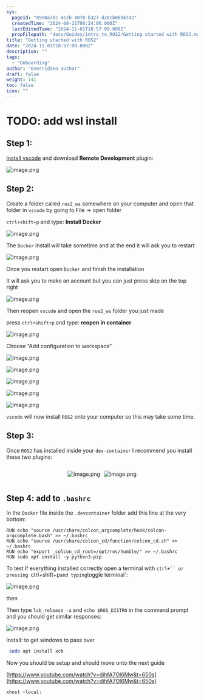 ```yaml
---
sys:
  pageId: "89e0a78c-4e2b-4070-b327-d28cb0694742"
  createdTime: "2024-08-21T00:24:00.000Z"
  lastEditedTime: "2024-11-01T18:57:00.000Z"
  propFilepath: "docs/Guides/intro_to_ROS2/Getting started with ROS2.md"
title: "Getting started with ROS2"
date: "2024-11-01T18:57:00.000Z"
description: ""
tags:
  - "Onboarding"
author: "Overridden author"
draft: false
weight: 141
toc: false
icon: ""
---
```


# TODO: add wsl install

## Step 1:

[Install vscode](https://code.visualstudio.com/download) and download **Remote Development** plugin:

![image.png](https://prod-files-secure.s3.us-west-2.amazonaws.com/d518164a-d88e-44d1-a4ee-3adb3bd8bce0/efb52993-1881-4a40-b95e-6f020334f022/image.png?X-Amz-Algorithm=AWS4-HMAC-SHA256&X-Amz-Content-Sha256=UNSIGNED-PAYLOAD&X-Amz-Credential=ASIAZI2LB4662FIR6HBG%2F20250416%2Fus-west-2%2Fs3%2Faws4_request&X-Amz-Date=20250416T230800Z&X-Amz-Expires=3600&X-Amz-Security-Token=IQoJb3JpZ2luX2VjEMf%2F%2F%2F%2F%2F%2F%2F%2F%2F%2FwEaCXVzLXdlc3QtMiJIMEYCIQCheRi2HGI340fM6Of%2B5E1r1AkBu%2BAv0K17c3bP1lOFgwIhAI86l8aAYkmc7qeQARu4jEN8wlswYAXI%2FVYbOYYFYpaAKv8DCFAQABoMNjM3NDIzMTgzODA1IgyBWBrrxuJRUTjSeFEq3ANFmogY1XoJEOeyV%2FuLVv5HwLiO0BPPBpCcrDsaFgAESvqThdzGViakS9%2Ba2LYupc%2FLc5anLr61GvHCSskjH15DP3AbHLULR6wiFQh8s21kyETNcAIAbL1eyULgcFu9TdJgFoTl5F6MjmHLdJoG%2Bv4boNyFo9dMs6L0%2F9Bq2bH0KUnX4WzKBuUutKiKmBqi3dEhHBezj9N9XH660E%2FhpQ3jkAR2gK0sBEdg956E%2BwmKcIEnMn%2FpnupVL7XZSLI%2FEfYx%2FczAAAZSxyhuRUrFpC0nupqAO9JPEVovDK1%2FTn%2F9NzHGfu6EZJ99H2NY9a4gs3li4kN262uxzmCzbZ%2Bj1hL95vaYui92AD0d%2FXAI9S7asVHqW9uo6B8KgZ%2BLoRWcbgLwpFWitOOFsJfTLPvx1I6F6uQ%2BN9zXRnVa9GqxWLhTOxCwXvQQkxnFXvZfLWykIQkxP9tVlIzyp17jwJpi1MgycAUHCNLf2wmNGbqEaeyB4AKCo91EKbkKWpkvRTssSmhdcKea5W%2B4dWomSCZjxRuHFtBsPDTfrDAalOov25aD%2B5rzAPYdWmmq0koLAXkPu8ufvPU6cdjwlQKx9kraXVNUcHS2c35l2TksLt55oEQyEwDIaeEK%2FRVMywWTYzDh34DABjqkAWCBlhJ6NASpTH%2FugWwWwiUQDyF5imfP8tXefL2pgsvpD7FtZXB%2BMYNFD1OxG28Pr1PrYz%2BgekSGJu81luK9VRuEZC%2FKf2nFsDhDa9F5jajWZiZWQnib4Ho6wn9OoP0s8slF%2BB%2BKyd5Iu0uxleTPyGzhISeW9zA9QL6LOYFzPUu94rRHuf2BIRcdTNeCYvo0iYGNyCYS4opmrKt9GMpS92PNOps5&X-Amz-Signature=76d90f9908cb72ea875a8d9cd00269612e78de42187edb24fd455ba2da6dfd3d&X-Amz-SignedHeaders=host&x-id=GetObject)

## Step 2:

Create a folder called `ros2_ws` somewhere on your computer and open that folder in `vscode` by going to File → open folder 

`ctrl+shift+p` and type: **Install Docker**

![image.png](https://prod-files-secure.s3.us-west-2.amazonaws.com/d518164a-d88e-44d1-a4ee-3adb3bd8bce0/2269dc0e-1cd5-47ff-bceb-c04ad9b2eab0/image.png?X-Amz-Algorithm=AWS4-HMAC-SHA256&X-Amz-Content-Sha256=UNSIGNED-PAYLOAD&X-Amz-Credential=ASIAZI2LB4662FIR6HBG%2F20250416%2Fus-west-2%2Fs3%2Faws4_request&X-Amz-Date=20250416T230800Z&X-Amz-Expires=3600&X-Amz-Security-Token=IQoJb3JpZ2luX2VjEMf%2F%2F%2F%2F%2F%2F%2F%2F%2F%2FwEaCXVzLXdlc3QtMiJIMEYCIQCheRi2HGI340fM6Of%2B5E1r1AkBu%2BAv0K17c3bP1lOFgwIhAI86l8aAYkmc7qeQARu4jEN8wlswYAXI%2FVYbOYYFYpaAKv8DCFAQABoMNjM3NDIzMTgzODA1IgyBWBrrxuJRUTjSeFEq3ANFmogY1XoJEOeyV%2FuLVv5HwLiO0BPPBpCcrDsaFgAESvqThdzGViakS9%2Ba2LYupc%2FLc5anLr61GvHCSskjH15DP3AbHLULR6wiFQh8s21kyETNcAIAbL1eyULgcFu9TdJgFoTl5F6MjmHLdJoG%2Bv4boNyFo9dMs6L0%2F9Bq2bH0KUnX4WzKBuUutKiKmBqi3dEhHBezj9N9XH660E%2FhpQ3jkAR2gK0sBEdg956E%2BwmKcIEnMn%2FpnupVL7XZSLI%2FEfYx%2FczAAAZSxyhuRUrFpC0nupqAO9JPEVovDK1%2FTn%2F9NzHGfu6EZJ99H2NY9a4gs3li4kN262uxzmCzbZ%2Bj1hL95vaYui92AD0d%2FXAI9S7asVHqW9uo6B8KgZ%2BLoRWcbgLwpFWitOOFsJfTLPvx1I6F6uQ%2BN9zXRnVa9GqxWLhTOxCwXvQQkxnFXvZfLWykIQkxP9tVlIzyp17jwJpi1MgycAUHCNLf2wmNGbqEaeyB4AKCo91EKbkKWpkvRTssSmhdcKea5W%2B4dWomSCZjxRuHFtBsPDTfrDAalOov25aD%2B5rzAPYdWmmq0koLAXkPu8ufvPU6cdjwlQKx9kraXVNUcHS2c35l2TksLt55oEQyEwDIaeEK%2FRVMywWTYzDh34DABjqkAWCBlhJ6NASpTH%2FugWwWwiUQDyF5imfP8tXefL2pgsvpD7FtZXB%2BMYNFD1OxG28Pr1PrYz%2BgekSGJu81luK9VRuEZC%2FKf2nFsDhDa9F5jajWZiZWQnib4Ho6wn9OoP0s8slF%2BB%2BKyd5Iu0uxleTPyGzhISeW9zA9QL6LOYFzPUu94rRHuf2BIRcdTNeCYvo0iYGNyCYS4opmrKt9GMpS92PNOps5&X-Amz-Signature=ba6aca42d0b2d32c4261b034ddfb0cba95c8c91010a595595e63b3775878ec39&X-Amz-SignedHeaders=host&x-id=GetObject)

The `Docker` install will take sometime and at the end it will ask you to restart

![image.png](https://prod-files-secure.s3.us-west-2.amazonaws.com/d518164a-d88e-44d1-a4ee-3adb3bd8bce0/ed233f78-be33-4b1f-b89c-9c346c0e961e/image.png?X-Amz-Algorithm=AWS4-HMAC-SHA256&X-Amz-Content-Sha256=UNSIGNED-PAYLOAD&X-Amz-Credential=ASIAZI2LB4662FIR6HBG%2F20250416%2Fus-west-2%2Fs3%2Faws4_request&X-Amz-Date=20250416T230800Z&X-Amz-Expires=3600&X-Amz-Security-Token=IQoJb3JpZ2luX2VjEMf%2F%2F%2F%2F%2F%2F%2F%2F%2F%2FwEaCXVzLXdlc3QtMiJIMEYCIQCheRi2HGI340fM6Of%2B5E1r1AkBu%2BAv0K17c3bP1lOFgwIhAI86l8aAYkmc7qeQARu4jEN8wlswYAXI%2FVYbOYYFYpaAKv8DCFAQABoMNjM3NDIzMTgzODA1IgyBWBrrxuJRUTjSeFEq3ANFmogY1XoJEOeyV%2FuLVv5HwLiO0BPPBpCcrDsaFgAESvqThdzGViakS9%2Ba2LYupc%2FLc5anLr61GvHCSskjH15DP3AbHLULR6wiFQh8s21kyETNcAIAbL1eyULgcFu9TdJgFoTl5F6MjmHLdJoG%2Bv4boNyFo9dMs6L0%2F9Bq2bH0KUnX4WzKBuUutKiKmBqi3dEhHBezj9N9XH660E%2FhpQ3jkAR2gK0sBEdg956E%2BwmKcIEnMn%2FpnupVL7XZSLI%2FEfYx%2FczAAAZSxyhuRUrFpC0nupqAO9JPEVovDK1%2FTn%2F9NzHGfu6EZJ99H2NY9a4gs3li4kN262uxzmCzbZ%2Bj1hL95vaYui92AD0d%2FXAI9S7asVHqW9uo6B8KgZ%2BLoRWcbgLwpFWitOOFsJfTLPvx1I6F6uQ%2BN9zXRnVa9GqxWLhTOxCwXvQQkxnFXvZfLWykIQkxP9tVlIzyp17jwJpi1MgycAUHCNLf2wmNGbqEaeyB4AKCo91EKbkKWpkvRTssSmhdcKea5W%2B4dWomSCZjxRuHFtBsPDTfrDAalOov25aD%2B5rzAPYdWmmq0koLAXkPu8ufvPU6cdjwlQKx9kraXVNUcHS2c35l2TksLt55oEQyEwDIaeEK%2FRVMywWTYzDh34DABjqkAWCBlhJ6NASpTH%2FugWwWwiUQDyF5imfP8tXefL2pgsvpD7FtZXB%2BMYNFD1OxG28Pr1PrYz%2BgekSGJu81luK9VRuEZC%2FKf2nFsDhDa9F5jajWZiZWQnib4Ho6wn9OoP0s8slF%2BB%2BKyd5Iu0uxleTPyGzhISeW9zA9QL6LOYFzPUu94rRHuf2BIRcdTNeCYvo0iYGNyCYS4opmrKt9GMpS92PNOps5&X-Amz-Signature=81aa80709a9ff60aa642e884fd081abccc1b16f6dae67d4a28e78ea566e302a7&X-Amz-SignedHeaders=host&x-id=GetObject)

Once you restart open `Docker` and finish the installation

It will ask you to make an account but you can just press skip on the top right

![image.png](https://prod-files-secure.s3.us-west-2.amazonaws.com/d518164a-d88e-44d1-a4ee-3adb3bd8bce0/21010ad9-1659-4fd9-9f59-9932a09b2a3d/image.png?X-Amz-Algorithm=AWS4-HMAC-SHA256&X-Amz-Content-Sha256=UNSIGNED-PAYLOAD&X-Amz-Credential=ASIAZI2LB4662FIR6HBG%2F20250416%2Fus-west-2%2Fs3%2Faws4_request&X-Amz-Date=20250416T230800Z&X-Amz-Expires=3600&X-Amz-Security-Token=IQoJb3JpZ2luX2VjEMf%2F%2F%2F%2F%2F%2F%2F%2F%2F%2FwEaCXVzLXdlc3QtMiJIMEYCIQCheRi2HGI340fM6Of%2B5E1r1AkBu%2BAv0K17c3bP1lOFgwIhAI86l8aAYkmc7qeQARu4jEN8wlswYAXI%2FVYbOYYFYpaAKv8DCFAQABoMNjM3NDIzMTgzODA1IgyBWBrrxuJRUTjSeFEq3ANFmogY1XoJEOeyV%2FuLVv5HwLiO0BPPBpCcrDsaFgAESvqThdzGViakS9%2Ba2LYupc%2FLc5anLr61GvHCSskjH15DP3AbHLULR6wiFQh8s21kyETNcAIAbL1eyULgcFu9TdJgFoTl5F6MjmHLdJoG%2Bv4boNyFo9dMs6L0%2F9Bq2bH0KUnX4WzKBuUutKiKmBqi3dEhHBezj9N9XH660E%2FhpQ3jkAR2gK0sBEdg956E%2BwmKcIEnMn%2FpnupVL7XZSLI%2FEfYx%2FczAAAZSxyhuRUrFpC0nupqAO9JPEVovDK1%2FTn%2F9NzHGfu6EZJ99H2NY9a4gs3li4kN262uxzmCzbZ%2Bj1hL95vaYui92AD0d%2FXAI9S7asVHqW9uo6B8KgZ%2BLoRWcbgLwpFWitOOFsJfTLPvx1I6F6uQ%2BN9zXRnVa9GqxWLhTOxCwXvQQkxnFXvZfLWykIQkxP9tVlIzyp17jwJpi1MgycAUHCNLf2wmNGbqEaeyB4AKCo91EKbkKWpkvRTssSmhdcKea5W%2B4dWomSCZjxRuHFtBsPDTfrDAalOov25aD%2B5rzAPYdWmmq0koLAXkPu8ufvPU6cdjwlQKx9kraXVNUcHS2c35l2TksLt55oEQyEwDIaeEK%2FRVMywWTYzDh34DABjqkAWCBlhJ6NASpTH%2FugWwWwiUQDyF5imfP8tXefL2pgsvpD7FtZXB%2BMYNFD1OxG28Pr1PrYz%2BgekSGJu81luK9VRuEZC%2FKf2nFsDhDa9F5jajWZiZWQnib4Ho6wn9OoP0s8slF%2BB%2BKyd5Iu0uxleTPyGzhISeW9zA9QL6LOYFzPUu94rRHuf2BIRcdTNeCYvo0iYGNyCYS4opmrKt9GMpS92PNOps5&X-Amz-Signature=927ff6cc2c432c71309918328ec7ed656af1738f681ebf7c88ff040539b53d23&X-Amz-SignedHeaders=host&x-id=GetObject)

Then reopen `vscode` and open the `ros2_ws` folder you just made

press `ctrl+shift+p` and type: **reopen in container**

![image.png](https://prod-files-secure.s3.us-west-2.amazonaws.com/d518164a-d88e-44d1-a4ee-3adb3bd8bce0/4e93b8c2-41ad-488c-8095-c74205196118/image.png?X-Amz-Algorithm=AWS4-HMAC-SHA256&X-Amz-Content-Sha256=UNSIGNED-PAYLOAD&X-Amz-Credential=ASIAZI2LB4662FIR6HBG%2F20250416%2Fus-west-2%2Fs3%2Faws4_request&X-Amz-Date=20250416T230800Z&X-Amz-Expires=3600&X-Amz-Security-Token=IQoJb3JpZ2luX2VjEMf%2F%2F%2F%2F%2F%2F%2F%2F%2F%2FwEaCXVzLXdlc3QtMiJIMEYCIQCheRi2HGI340fM6Of%2B5E1r1AkBu%2BAv0K17c3bP1lOFgwIhAI86l8aAYkmc7qeQARu4jEN8wlswYAXI%2FVYbOYYFYpaAKv8DCFAQABoMNjM3NDIzMTgzODA1IgyBWBrrxuJRUTjSeFEq3ANFmogY1XoJEOeyV%2FuLVv5HwLiO0BPPBpCcrDsaFgAESvqThdzGViakS9%2Ba2LYupc%2FLc5anLr61GvHCSskjH15DP3AbHLULR6wiFQh8s21kyETNcAIAbL1eyULgcFu9TdJgFoTl5F6MjmHLdJoG%2Bv4boNyFo9dMs6L0%2F9Bq2bH0KUnX4WzKBuUutKiKmBqi3dEhHBezj9N9XH660E%2FhpQ3jkAR2gK0sBEdg956E%2BwmKcIEnMn%2FpnupVL7XZSLI%2FEfYx%2FczAAAZSxyhuRUrFpC0nupqAO9JPEVovDK1%2FTn%2F9NzHGfu6EZJ99H2NY9a4gs3li4kN262uxzmCzbZ%2Bj1hL95vaYui92AD0d%2FXAI9S7asVHqW9uo6B8KgZ%2BLoRWcbgLwpFWitOOFsJfTLPvx1I6F6uQ%2BN9zXRnVa9GqxWLhTOxCwXvQQkxnFXvZfLWykIQkxP9tVlIzyp17jwJpi1MgycAUHCNLf2wmNGbqEaeyB4AKCo91EKbkKWpkvRTssSmhdcKea5W%2B4dWomSCZjxRuHFtBsPDTfrDAalOov25aD%2B5rzAPYdWmmq0koLAXkPu8ufvPU6cdjwlQKx9kraXVNUcHS2c35l2TksLt55oEQyEwDIaeEK%2FRVMywWTYzDh34DABjqkAWCBlhJ6NASpTH%2FugWwWwiUQDyF5imfP8tXefL2pgsvpD7FtZXB%2BMYNFD1OxG28Pr1PrYz%2BgekSGJu81luK9VRuEZC%2FKf2nFsDhDa9F5jajWZiZWQnib4Ho6wn9OoP0s8slF%2BB%2BKyd5Iu0uxleTPyGzhISeW9zA9QL6LOYFzPUu94rRHuf2BIRcdTNeCYvo0iYGNyCYS4opmrKt9GMpS92PNOps5&X-Amz-Signature=f4a9397208e85998c6bcefad9f2a39a3fa2a312c665a07a48f232ffb1944b667&X-Amz-SignedHeaders=host&x-id=GetObject)

Choose “Add configuration to workspace”

![image.png](https://prod-files-secure.s3.us-west-2.amazonaws.com/d518164a-d88e-44d1-a4ee-3adb3bd8bce0/9560b282-5060-4989-ba37-97e7b2c22476/image.png?X-Amz-Algorithm=AWS4-HMAC-SHA256&X-Amz-Content-Sha256=UNSIGNED-PAYLOAD&X-Amz-Credential=ASIAZI2LB4662FIR6HBG%2F20250416%2Fus-west-2%2Fs3%2Faws4_request&X-Amz-Date=20250416T230800Z&X-Amz-Expires=3600&X-Amz-Security-Token=IQoJb3JpZ2luX2VjEMf%2F%2F%2F%2F%2F%2F%2F%2F%2F%2FwEaCXVzLXdlc3QtMiJIMEYCIQCheRi2HGI340fM6Of%2B5E1r1AkBu%2BAv0K17c3bP1lOFgwIhAI86l8aAYkmc7qeQARu4jEN8wlswYAXI%2FVYbOYYFYpaAKv8DCFAQABoMNjM3NDIzMTgzODA1IgyBWBrrxuJRUTjSeFEq3ANFmogY1XoJEOeyV%2FuLVv5HwLiO0BPPBpCcrDsaFgAESvqThdzGViakS9%2Ba2LYupc%2FLc5anLr61GvHCSskjH15DP3AbHLULR6wiFQh8s21kyETNcAIAbL1eyULgcFu9TdJgFoTl5F6MjmHLdJoG%2Bv4boNyFo9dMs6L0%2F9Bq2bH0KUnX4WzKBuUutKiKmBqi3dEhHBezj9N9XH660E%2FhpQ3jkAR2gK0sBEdg956E%2BwmKcIEnMn%2FpnupVL7XZSLI%2FEfYx%2FczAAAZSxyhuRUrFpC0nupqAO9JPEVovDK1%2FTn%2F9NzHGfu6EZJ99H2NY9a4gs3li4kN262uxzmCzbZ%2Bj1hL95vaYui92AD0d%2FXAI9S7asVHqW9uo6B8KgZ%2BLoRWcbgLwpFWitOOFsJfTLPvx1I6F6uQ%2BN9zXRnVa9GqxWLhTOxCwXvQQkxnFXvZfLWykIQkxP9tVlIzyp17jwJpi1MgycAUHCNLf2wmNGbqEaeyB4AKCo91EKbkKWpkvRTssSmhdcKea5W%2B4dWomSCZjxRuHFtBsPDTfrDAalOov25aD%2B5rzAPYdWmmq0koLAXkPu8ufvPU6cdjwlQKx9kraXVNUcHS2c35l2TksLt55oEQyEwDIaeEK%2FRVMywWTYzDh34DABjqkAWCBlhJ6NASpTH%2FugWwWwiUQDyF5imfP8tXefL2pgsvpD7FtZXB%2BMYNFD1OxG28Pr1PrYz%2BgekSGJu81luK9VRuEZC%2FKf2nFsDhDa9F5jajWZiZWQnib4Ho6wn9OoP0s8slF%2BB%2BKyd5Iu0uxleTPyGzhISeW9zA9QL6LOYFzPUu94rRHuf2BIRcdTNeCYvo0iYGNyCYS4opmrKt9GMpS92PNOps5&X-Amz-Signature=ff9ae31ed1fde8922b53d5d9e2903144d26861446bb51464ee350690c9101ce1&X-Amz-SignedHeaders=host&x-id=GetObject)

![image.png](https://prod-files-secure.s3.us-west-2.amazonaws.com/d518164a-d88e-44d1-a4ee-3adb3bd8bce0/2ee63f81-886b-48e8-a553-dc6e5eac99e4/image.png?X-Amz-Algorithm=AWS4-HMAC-SHA256&X-Amz-Content-Sha256=UNSIGNED-PAYLOAD&X-Amz-Credential=ASIAZI2LB4662FIR6HBG%2F20250416%2Fus-west-2%2Fs3%2Faws4_request&X-Amz-Date=20250416T230800Z&X-Amz-Expires=3600&X-Amz-Security-Token=IQoJb3JpZ2luX2VjEMf%2F%2F%2F%2F%2F%2F%2F%2F%2F%2FwEaCXVzLXdlc3QtMiJIMEYCIQCheRi2HGI340fM6Of%2B5E1r1AkBu%2BAv0K17c3bP1lOFgwIhAI86l8aAYkmc7qeQARu4jEN8wlswYAXI%2FVYbOYYFYpaAKv8DCFAQABoMNjM3NDIzMTgzODA1IgyBWBrrxuJRUTjSeFEq3ANFmogY1XoJEOeyV%2FuLVv5HwLiO0BPPBpCcrDsaFgAESvqThdzGViakS9%2Ba2LYupc%2FLc5anLr61GvHCSskjH15DP3AbHLULR6wiFQh8s21kyETNcAIAbL1eyULgcFu9TdJgFoTl5F6MjmHLdJoG%2Bv4boNyFo9dMs6L0%2F9Bq2bH0KUnX4WzKBuUutKiKmBqi3dEhHBezj9N9XH660E%2FhpQ3jkAR2gK0sBEdg956E%2BwmKcIEnMn%2FpnupVL7XZSLI%2FEfYx%2FczAAAZSxyhuRUrFpC0nupqAO9JPEVovDK1%2FTn%2F9NzHGfu6EZJ99H2NY9a4gs3li4kN262uxzmCzbZ%2Bj1hL95vaYui92AD0d%2FXAI9S7asVHqW9uo6B8KgZ%2BLoRWcbgLwpFWitOOFsJfTLPvx1I6F6uQ%2BN9zXRnVa9GqxWLhTOxCwXvQQkxnFXvZfLWykIQkxP9tVlIzyp17jwJpi1MgycAUHCNLf2wmNGbqEaeyB4AKCo91EKbkKWpkvRTssSmhdcKea5W%2B4dWomSCZjxRuHFtBsPDTfrDAalOov25aD%2B5rzAPYdWmmq0koLAXkPu8ufvPU6cdjwlQKx9kraXVNUcHS2c35l2TksLt55oEQyEwDIaeEK%2FRVMywWTYzDh34DABjqkAWCBlhJ6NASpTH%2FugWwWwiUQDyF5imfP8tXefL2pgsvpD7FtZXB%2BMYNFD1OxG28Pr1PrYz%2BgekSGJu81luK9VRuEZC%2FKf2nFsDhDa9F5jajWZiZWQnib4Ho6wn9OoP0s8slF%2BB%2BKyd5Iu0uxleTPyGzhISeW9zA9QL6LOYFzPUu94rRHuf2BIRcdTNeCYvo0iYGNyCYS4opmrKt9GMpS92PNOps5&X-Amz-Signature=c92b4ea54f234ec2846fa59e0095b56ce5f6bb06c391c0d66a4ae5e180a44acf&X-Amz-SignedHeaders=host&x-id=GetObject)

![image.png](https://prod-files-secure.s3.us-west-2.amazonaws.com/d518164a-d88e-44d1-a4ee-3adb3bd8bce0/ae1580b2-b048-407e-aed9-b584224a7a04/image.png?X-Amz-Algorithm=AWS4-HMAC-SHA256&X-Amz-Content-Sha256=UNSIGNED-PAYLOAD&X-Amz-Credential=ASIAZI2LB4662FIR6HBG%2F20250416%2Fus-west-2%2Fs3%2Faws4_request&X-Amz-Date=20250416T230800Z&X-Amz-Expires=3600&X-Amz-Security-Token=IQoJb3JpZ2luX2VjEMf%2F%2F%2F%2F%2F%2F%2F%2F%2F%2FwEaCXVzLXdlc3QtMiJIMEYCIQCheRi2HGI340fM6Of%2B5E1r1AkBu%2BAv0K17c3bP1lOFgwIhAI86l8aAYkmc7qeQARu4jEN8wlswYAXI%2FVYbOYYFYpaAKv8DCFAQABoMNjM3NDIzMTgzODA1IgyBWBrrxuJRUTjSeFEq3ANFmogY1XoJEOeyV%2FuLVv5HwLiO0BPPBpCcrDsaFgAESvqThdzGViakS9%2Ba2LYupc%2FLc5anLr61GvHCSskjH15DP3AbHLULR6wiFQh8s21kyETNcAIAbL1eyULgcFu9TdJgFoTl5F6MjmHLdJoG%2Bv4boNyFo9dMs6L0%2F9Bq2bH0KUnX4WzKBuUutKiKmBqi3dEhHBezj9N9XH660E%2FhpQ3jkAR2gK0sBEdg956E%2BwmKcIEnMn%2FpnupVL7XZSLI%2FEfYx%2FczAAAZSxyhuRUrFpC0nupqAO9JPEVovDK1%2FTn%2F9NzHGfu6EZJ99H2NY9a4gs3li4kN262uxzmCzbZ%2Bj1hL95vaYui92AD0d%2FXAI9S7asVHqW9uo6B8KgZ%2BLoRWcbgLwpFWitOOFsJfTLPvx1I6F6uQ%2BN9zXRnVa9GqxWLhTOxCwXvQQkxnFXvZfLWykIQkxP9tVlIzyp17jwJpi1MgycAUHCNLf2wmNGbqEaeyB4AKCo91EKbkKWpkvRTssSmhdcKea5W%2B4dWomSCZjxRuHFtBsPDTfrDAalOov25aD%2B5rzAPYdWmmq0koLAXkPu8ufvPU6cdjwlQKx9kraXVNUcHS2c35l2TksLt55oEQyEwDIaeEK%2FRVMywWTYzDh34DABjqkAWCBlhJ6NASpTH%2FugWwWwiUQDyF5imfP8tXefL2pgsvpD7FtZXB%2BMYNFD1OxG28Pr1PrYz%2BgekSGJu81luK9VRuEZC%2FKf2nFsDhDa9F5jajWZiZWQnib4Ho6wn9OoP0s8slF%2BB%2BKyd5Iu0uxleTPyGzhISeW9zA9QL6LOYFzPUu94rRHuf2BIRcdTNeCYvo0iYGNyCYS4opmrKt9GMpS92PNOps5&X-Amz-Signature=32c3dc004604589da6f62dd8770de1538c69506e2323e97219676d8643dd144c&X-Amz-SignedHeaders=host&x-id=GetObject)

![image.png](https://prod-files-secure.s3.us-west-2.amazonaws.com/d518164a-d88e-44d1-a4ee-3adb3bd8bce0/53255b28-f75e-430f-b9e3-c0ac8577e42b/image.png?X-Amz-Algorithm=AWS4-HMAC-SHA256&X-Amz-Content-Sha256=UNSIGNED-PAYLOAD&X-Amz-Credential=ASIAZI2LB4662FIR6HBG%2F20250416%2Fus-west-2%2Fs3%2Faws4_request&X-Amz-Date=20250416T230800Z&X-Amz-Expires=3600&X-Amz-Security-Token=IQoJb3JpZ2luX2VjEMf%2F%2F%2F%2F%2F%2F%2F%2F%2F%2FwEaCXVzLXdlc3QtMiJIMEYCIQCheRi2HGI340fM6Of%2B5E1r1AkBu%2BAv0K17c3bP1lOFgwIhAI86l8aAYkmc7qeQARu4jEN8wlswYAXI%2FVYbOYYFYpaAKv8DCFAQABoMNjM3NDIzMTgzODA1IgyBWBrrxuJRUTjSeFEq3ANFmogY1XoJEOeyV%2FuLVv5HwLiO0BPPBpCcrDsaFgAESvqThdzGViakS9%2Ba2LYupc%2FLc5anLr61GvHCSskjH15DP3AbHLULR6wiFQh8s21kyETNcAIAbL1eyULgcFu9TdJgFoTl5F6MjmHLdJoG%2Bv4boNyFo9dMs6L0%2F9Bq2bH0KUnX4WzKBuUutKiKmBqi3dEhHBezj9N9XH660E%2FhpQ3jkAR2gK0sBEdg956E%2BwmKcIEnMn%2FpnupVL7XZSLI%2FEfYx%2FczAAAZSxyhuRUrFpC0nupqAO9JPEVovDK1%2FTn%2F9NzHGfu6EZJ99H2NY9a4gs3li4kN262uxzmCzbZ%2Bj1hL95vaYui92AD0d%2FXAI9S7asVHqW9uo6B8KgZ%2BLoRWcbgLwpFWitOOFsJfTLPvx1I6F6uQ%2BN9zXRnVa9GqxWLhTOxCwXvQQkxnFXvZfLWykIQkxP9tVlIzyp17jwJpi1MgycAUHCNLf2wmNGbqEaeyB4AKCo91EKbkKWpkvRTssSmhdcKea5W%2B4dWomSCZjxRuHFtBsPDTfrDAalOov25aD%2B5rzAPYdWmmq0koLAXkPu8ufvPU6cdjwlQKx9kraXVNUcHS2c35l2TksLt55oEQyEwDIaeEK%2FRVMywWTYzDh34DABjqkAWCBlhJ6NASpTH%2FugWwWwiUQDyF5imfP8tXefL2pgsvpD7FtZXB%2BMYNFD1OxG28Pr1PrYz%2BgekSGJu81luK9VRuEZC%2FKf2nFsDhDa9F5jajWZiZWQnib4Ho6wn9OoP0s8slF%2BB%2BKyd5Iu0uxleTPyGzhISeW9zA9QL6LOYFzPUu94rRHuf2BIRcdTNeCYvo0iYGNyCYS4opmrKt9GMpS92PNOps5&X-Amz-Signature=ac78c321d453c3e06616cdc110457070b5148452ced9a3aa10f7ed57f1b41099&X-Amz-SignedHeaders=host&x-id=GetObject)

![image.png](https://prod-files-secure.s3.us-west-2.amazonaws.com/d518164a-d88e-44d1-a4ee-3adb3bd8bce0/7c562767-5af9-4ffb-97d1-327bcdf4ee00/image.png?X-Amz-Algorithm=AWS4-HMAC-SHA256&X-Amz-Content-Sha256=UNSIGNED-PAYLOAD&X-Amz-Credential=ASIAZI2LB4662FIR6HBG%2F20250416%2Fus-west-2%2Fs3%2Faws4_request&X-Amz-Date=20250416T230800Z&X-Amz-Expires=3600&X-Amz-Security-Token=IQoJb3JpZ2luX2VjEMf%2F%2F%2F%2F%2F%2F%2F%2F%2F%2FwEaCXVzLXdlc3QtMiJIMEYCIQCheRi2HGI340fM6Of%2B5E1r1AkBu%2BAv0K17c3bP1lOFgwIhAI86l8aAYkmc7qeQARu4jEN8wlswYAXI%2FVYbOYYFYpaAKv8DCFAQABoMNjM3NDIzMTgzODA1IgyBWBrrxuJRUTjSeFEq3ANFmogY1XoJEOeyV%2FuLVv5HwLiO0BPPBpCcrDsaFgAESvqThdzGViakS9%2Ba2LYupc%2FLc5anLr61GvHCSskjH15DP3AbHLULR6wiFQh8s21kyETNcAIAbL1eyULgcFu9TdJgFoTl5F6MjmHLdJoG%2Bv4boNyFo9dMs6L0%2F9Bq2bH0KUnX4WzKBuUutKiKmBqi3dEhHBezj9N9XH660E%2FhpQ3jkAR2gK0sBEdg956E%2BwmKcIEnMn%2FpnupVL7XZSLI%2FEfYx%2FczAAAZSxyhuRUrFpC0nupqAO9JPEVovDK1%2FTn%2F9NzHGfu6EZJ99H2NY9a4gs3li4kN262uxzmCzbZ%2Bj1hL95vaYui92AD0d%2FXAI9S7asVHqW9uo6B8KgZ%2BLoRWcbgLwpFWitOOFsJfTLPvx1I6F6uQ%2BN9zXRnVa9GqxWLhTOxCwXvQQkxnFXvZfLWykIQkxP9tVlIzyp17jwJpi1MgycAUHCNLf2wmNGbqEaeyB4AKCo91EKbkKWpkvRTssSmhdcKea5W%2B4dWomSCZjxRuHFtBsPDTfrDAalOov25aD%2B5rzAPYdWmmq0koLAXkPu8ufvPU6cdjwlQKx9kraXVNUcHS2c35l2TksLt55oEQyEwDIaeEK%2FRVMywWTYzDh34DABjqkAWCBlhJ6NASpTH%2FugWwWwiUQDyF5imfP8tXefL2pgsvpD7FtZXB%2BMYNFD1OxG28Pr1PrYz%2BgekSGJu81luK9VRuEZC%2FKf2nFsDhDa9F5jajWZiZWQnib4Ho6wn9OoP0s8slF%2BB%2BKyd5Iu0uxleTPyGzhISeW9zA9QL6LOYFzPUu94rRHuf2BIRcdTNeCYvo0iYGNyCYS4opmrKt9GMpS92PNOps5&X-Amz-Signature=f12a2795fae4922515c28efed02cdc29ff75f1657ae86925595cbfd5dc05caaa&X-Amz-SignedHeaders=host&x-id=GetObject)

`vscode` will now install `ROS2` onto your computer so this may take some time.

## Step 3:

Once `ROS2` has installed inside your `dev-container` I recommend you install these two plugins:

<div style="display: flex;flex-direction: row; column-gap:10px; max-width: 630px;justify-content: center;">
<div>

![image.png](https://prod-files-secure.s3.us-west-2.amazonaws.com/d518164a-d88e-44d1-a4ee-3adb3bd8bce0/3fc3d550-5a54-4ba1-ba6b-faa01cdb7369/image.png?X-Amz-Algorithm=AWS4-HMAC-SHA256&X-Amz-Content-Sha256=UNSIGNED-PAYLOAD&X-Amz-Credential=ASIAZI2LB4667Q4YLO7S%2F20250416%2Fus-west-2%2Fs3%2Faws4_request&X-Amz-Date=20250416T230803Z&X-Amz-Expires=3600&X-Amz-Security-Token=IQoJb3JpZ2luX2VjEMf%2F%2F%2F%2F%2F%2F%2F%2F%2F%2FwEaCXVzLXdlc3QtMiJGMEQCIAmoN3LcpcRWUN0cPHhbpwjGfTUj43gMdwxXyOSlJOzrAiAfytZSIPrT2USmjyvwElne9X9qwlHeJpHhH8ryQEmPMCr%2FAwhQEAAaDDYzNzQyMzE4MzgwNSIMwxJDSCL5eD2iBF4rKtwDVhhi3QTDNexArrnPO496MgI%2FoE5oXj3tqe0SDSojXV8iwoIDaJnvYoFPtDVXNMxdN6nbWM50KBu1p9aKR1mqMXIZQbnBS7FbXWMq6gQoBZrUOcfncMBu8uIus3gumCeLLkEG33kqCqGW00N%2FpALjQkp5x9py5hyYm7qa8uvrI%2BpQ5fzhsg9nODS6ptCM9NvEUoGR5qS%2BKBOuO7aep8cvUHqAofe5HZbpMLMCtZSJVs4DO9bACZtvq8Q9qI6Z1nEyDMxd4UXkLiXUqTyhRzpovP%2BAPaqFIFpjk1rEMCJ2YyR5nw%2F18HbY4Q4ty0gba26ueekXhRkgN3xMRCz%2BlQXA5XocZD4%2BgzhutrvUDpJjnV4vp9XO1UblrHkLbCcq0Lzsq35nm7kk%2Fi3U47VjMdKYsMz8mBncuPmPju0oI%2BwMSgYyajCDK1zNzTSq6vA1IZYFGFxm1TcYC4q8O2t8h9M9MRkp4OEYvk7tb2MvO6yeuwUiRqC7qVobcXGVpq2wDm56X9GMYhUTLuJJbltBQQP0rK6DToTuM1QQnNFqpMe%2B2xvMJDJ3gyFyKVIl4xJMOGdLfIKwXy0pB1GLw5b%2Fnq1dopDHptTnyO%2B4%2FqkWvwrEE%2FqqPz%2FaCqGKGi4I2d4wrOCAwAY6pgFBqGRzjRk6YkLWCM7M6besj85UGzDZv8SiA%2BQd18ETVn1DESOBkHmuuFmWnO8kK4DNp0HZR10KpCmSFgH0zuL3mp6XrfKDkOVffOmN5DOIsGvC0U47p3KUykWE2Rlt81vRmJ%2FGzogYbOL%2B69UPBFQv62xmX0s4je%2FKaPgWaPsf8T4qMaLOWeQJzFhn19hofG%2FE1eufVCoJZWk2oBYCQCwoSfrRe4hX&X-Amz-Signature=2ae0351292c9ea94666451345c97bd3dc0923c2975ae5b097b43e462d05e6608&X-Amz-SignedHeaders=host&x-id=GetObject)

</div>
<div>

![image.png](https://prod-files-secure.s3.us-west-2.amazonaws.com/d518164a-d88e-44d1-a4ee-3adb3bd8bce0/d994cc66-13c2-4093-a5a3-f84cf4601a82/image.png?X-Amz-Algorithm=AWS4-HMAC-SHA256&X-Amz-Content-Sha256=UNSIGNED-PAYLOAD&X-Amz-Credential=ASIAZI2LB466V27LZMZC%2F20250416%2Fus-west-2%2Fs3%2Faws4_request&X-Amz-Date=20250416T230804Z&X-Amz-Expires=3600&X-Amz-Security-Token=IQoJb3JpZ2luX2VjEMf%2F%2F%2F%2F%2F%2F%2F%2F%2F%2FwEaCXVzLXdlc3QtMiJHMEUCIQC8RqZxSX9DAkjspl0SlZLssSLSIghtRg%2FyE7BF3JW5fwIgFHqA1BGogdqWv89f77dMKVxFMBbZ8dpB1dao1PkkZGgq%2FwMIUBAAGgw2Mzc0MjMxODM4MDUiDF%2F55HKIo7w7EpaqXSrcA2gxDKmC%2BB7iQDftouOKHi%2BLVBZpGUmigHyHGiOdxMFiqm5ZoJ6Y6PwZeI39Uo4RuqpLyUDK%2BRcVRjGO6YYRKV5Xqg8m7xbfbTZ0swIzdd6PJ5VgPqXJqN5reZsqTkoyRH6QCsHO3n%2F%2FfDpXCZaD9QeMeQA%2FFLpHiGAuiacIkA6bMa1VMEBNfF1dLJpuRxp%2B2f1eytIfLVpiVDcMWgcLA8c53Oht6nTvm0GmHFkLt9xdFq4yeyV9CiVPYb%2FU3xdAtAoKojz8km%2BZBTqs%2BOHhgPK8zAH91sDNKx2LAMmCk%2B1VJIorB7OGYeeNrvPqDdTpMf1Q7qdTV%2FZ9igAcjJeaRR%2FvUAEs%2BkvHKqQKtNQ0ZZVy%2Bk%2FDNO1on5fGpL6Rw8AbbAEMDjCr57ltDRYBMXIUmBtSsoESKC07IKXQRlfR3fjn1sPKKwb15YUg7w2WdxfWn7qORfQBPWK6qWjtc4KGEKX%2FXCiM%2FRfICjHfDe1EV26MMUZv9gFt6QQHUbwaGv9g85r7ZFYAGsh90cBY6%2FxAHZeomyttKOBnpYC124o3%2FvcaZ12wrbaiVG8Hpv%2FlZ8X5LZSBbC0EdCl9ky%2BkCx412x7b0Iw3sQbIKtrobHdNli%2FhR267kgZvzeWvORXmMLffgMAGOqUBjZt%2B0KG5T6MLeaEcK7xugRtGQ%2FR2uHl%2F2U%2BMUF8V9D9%2Bkka08zFfBLFqshlXFliiggkr0MXfHg6A%2FhELAHaDNT9o4TjTQgedtwPAH6JMEhB0hCG7qMeNk%2BDsPCr3wtFGpflzHbUFySZuCa6ihBLlnPdxAkUjE%2FLSGKBfGu9KgVNHpWlYH5N%2BxFtBrcFsnvDheTMCBxF0nFdAeTUFBy%2FweZGJw1SE&X-Amz-Signature=51a92a2b9f2a011f96eb8d1e46b84a0178c05caa9112497cad565b4cd474ca89&X-Amz-SignedHeaders=host&x-id=GetObject)

</div>
</div>

## Step 4: add to `.bashrc`

In the `Docker` file inside the `.devcontainer` folder add this line at the very bottom: 

```docker
RUN echo "source /usr/share/colcon_argcomplete/hook/colcon-argcomplete.bash" >> ~/.bashrc
RUN echo "source /usr/share/colcon_cd/function/colcon_cd.sh" >> ~/.bashrc
RUN echo "export _colcon_cd_root=/opt/ros/humble/" >> ~/.bashrc
RUN sudo apt install -y python3-pip 
```

To test if everything installed correctly open a terminal with `ctrl+`` or pressing `ctrl+shift+p` and typing `toggle terminal`:

![image.png](https://prod-files-secure.s3.us-west-2.amazonaws.com/d518164a-d88e-44d1-a4ee-3adb3bd8bce0/6a4943d8-b04e-4c02-9a58-775f3384d1a5/image.png?X-Amz-Algorithm=AWS4-HMAC-SHA256&X-Amz-Content-Sha256=UNSIGNED-PAYLOAD&X-Amz-Credential=ASIAZI2LB4662FIR6HBG%2F20250416%2Fus-west-2%2Fs3%2Faws4_request&X-Amz-Date=20250416T230800Z&X-Amz-Expires=3600&X-Amz-Security-Token=IQoJb3JpZ2luX2VjEMf%2F%2F%2F%2F%2F%2F%2F%2F%2F%2FwEaCXVzLXdlc3QtMiJIMEYCIQCheRi2HGI340fM6Of%2B5E1r1AkBu%2BAv0K17c3bP1lOFgwIhAI86l8aAYkmc7qeQARu4jEN8wlswYAXI%2FVYbOYYFYpaAKv8DCFAQABoMNjM3NDIzMTgzODA1IgyBWBrrxuJRUTjSeFEq3ANFmogY1XoJEOeyV%2FuLVv5HwLiO0BPPBpCcrDsaFgAESvqThdzGViakS9%2Ba2LYupc%2FLc5anLr61GvHCSskjH15DP3AbHLULR6wiFQh8s21kyETNcAIAbL1eyULgcFu9TdJgFoTl5F6MjmHLdJoG%2Bv4boNyFo9dMs6L0%2F9Bq2bH0KUnX4WzKBuUutKiKmBqi3dEhHBezj9N9XH660E%2FhpQ3jkAR2gK0sBEdg956E%2BwmKcIEnMn%2FpnupVL7XZSLI%2FEfYx%2FczAAAZSxyhuRUrFpC0nupqAO9JPEVovDK1%2FTn%2F9NzHGfu6EZJ99H2NY9a4gs3li4kN262uxzmCzbZ%2Bj1hL95vaYui92AD0d%2FXAI9S7asVHqW9uo6B8KgZ%2BLoRWcbgLwpFWitOOFsJfTLPvx1I6F6uQ%2BN9zXRnVa9GqxWLhTOxCwXvQQkxnFXvZfLWykIQkxP9tVlIzyp17jwJpi1MgycAUHCNLf2wmNGbqEaeyB4AKCo91EKbkKWpkvRTssSmhdcKea5W%2B4dWomSCZjxRuHFtBsPDTfrDAalOov25aD%2B5rzAPYdWmmq0koLAXkPu8ufvPU6cdjwlQKx9kraXVNUcHS2c35l2TksLt55oEQyEwDIaeEK%2FRVMywWTYzDh34DABjqkAWCBlhJ6NASpTH%2FugWwWwiUQDyF5imfP8tXefL2pgsvpD7FtZXB%2BMYNFD1OxG28Pr1PrYz%2BgekSGJu81luK9VRuEZC%2FKf2nFsDhDa9F5jajWZiZWQnib4Ho6wn9OoP0s8slF%2BB%2BKyd5Iu0uxleTPyGzhISeW9zA9QL6LOYFzPUu94rRHuf2BIRcdTNeCYvo0iYGNyCYS4opmrKt9GMpS92PNOps5&X-Amz-Signature=69cf3924eb1bddf62ee7674f6c12f33aa878baebeb3cb99008573573d2af727a&X-Amz-SignedHeaders=host&x-id=GetObject)

then 

Then type `lsb_release -a` and `echo $ROS_DISTRO` in the command prompt and you should get similar responses:

![image.png](https://prod-files-secure.s3.us-west-2.amazonaws.com/d518164a-d88e-44d1-a4ee-3adb3bd8bce0/3e635dec-a805-4e85-8b9e-d000e5b71a4e/image.png?X-Amz-Algorithm=AWS4-HMAC-SHA256&X-Amz-Content-Sha256=UNSIGNED-PAYLOAD&X-Amz-Credential=ASIAZI2LB4662FIR6HBG%2F20250416%2Fus-west-2%2Fs3%2Faws4_request&X-Amz-Date=20250416T230800Z&X-Amz-Expires=3600&X-Amz-Security-Token=IQoJb3JpZ2luX2VjEMf%2F%2F%2F%2F%2F%2F%2F%2F%2F%2FwEaCXVzLXdlc3QtMiJIMEYCIQCheRi2HGI340fM6Of%2B5E1r1AkBu%2BAv0K17c3bP1lOFgwIhAI86l8aAYkmc7qeQARu4jEN8wlswYAXI%2FVYbOYYFYpaAKv8DCFAQABoMNjM3NDIzMTgzODA1IgyBWBrrxuJRUTjSeFEq3ANFmogY1XoJEOeyV%2FuLVv5HwLiO0BPPBpCcrDsaFgAESvqThdzGViakS9%2Ba2LYupc%2FLc5anLr61GvHCSskjH15DP3AbHLULR6wiFQh8s21kyETNcAIAbL1eyULgcFu9TdJgFoTl5F6MjmHLdJoG%2Bv4boNyFo9dMs6L0%2F9Bq2bH0KUnX4WzKBuUutKiKmBqi3dEhHBezj9N9XH660E%2FhpQ3jkAR2gK0sBEdg956E%2BwmKcIEnMn%2FpnupVL7XZSLI%2FEfYx%2FczAAAZSxyhuRUrFpC0nupqAO9JPEVovDK1%2FTn%2F9NzHGfu6EZJ99H2NY9a4gs3li4kN262uxzmCzbZ%2Bj1hL95vaYui92AD0d%2FXAI9S7asVHqW9uo6B8KgZ%2BLoRWcbgLwpFWitOOFsJfTLPvx1I6F6uQ%2BN9zXRnVa9GqxWLhTOxCwXvQQkxnFXvZfLWykIQkxP9tVlIzyp17jwJpi1MgycAUHCNLf2wmNGbqEaeyB4AKCo91EKbkKWpkvRTssSmhdcKea5W%2B4dWomSCZjxRuHFtBsPDTfrDAalOov25aD%2B5rzAPYdWmmq0koLAXkPu8ufvPU6cdjwlQKx9kraXVNUcHS2c35l2TksLt55oEQyEwDIaeEK%2FRVMywWTYzDh34DABjqkAWCBlhJ6NASpTH%2FugWwWwiUQDyF5imfP8tXefL2pgsvpD7FtZXB%2BMYNFD1OxG28Pr1PrYz%2BgekSGJu81luK9VRuEZC%2FKf2nFsDhDa9F5jajWZiZWQnib4Ho6wn9OoP0s8slF%2BB%2BKyd5Iu0uxleTPyGzhISeW9zA9QL6LOYFzPUu94rRHuf2BIRcdTNeCYvo0iYGNyCYS4opmrKt9GMpS92PNOps5&X-Amz-Signature=940ab871340e6d5a91b37ea1fd6f7478a6e4161f4de06c755adb34604b25ee8b&X-Amz-SignedHeaders=host&x-id=GetObject)

Install:  to get windows to pass over

```bash
 sudo apt install xcb
```

Now you should be setup and should move onto the next guide 

[https://www.youtube.com/watch?v=dihfA7Ol6Mw&t=650s](https://www.youtube.com/watch?v=dihfA7Ol6Mw&t=650s)

```python
xhost +local:
```
